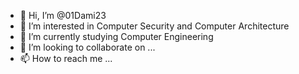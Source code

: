 - 👋 Hi, I’m @01Dami23
- 👀 I’m interested in Computer Security and Computer Architecture
- 🌱 I’m currently studying Computer Engineering
- 💞️ I’m looking to collaborate on ...
- 📫 How to reach me ...

<!---
01Dami23/01Dami23 is a ✨ special ✨ repository because its `README.md` (this file) appears on your GitHub profile.
You can click the Preview link to take a look at your changes.
--->
